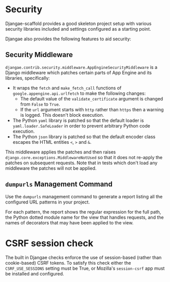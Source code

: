 # Security

Djangae-scaffold provides a good skeleton project setup with various security libraries included
and settings configured as a starting point.

Djangae also provides the following features to aid security:

## Security Middleware

`djangae.contrib.security.middleware.AppEngineSecurityMiddleware` is a Django middleware which
patches certain parts of App Engine and its libraries, specifically:

* It wraps the `fetch` and `make_fetch_call` functions of `google.appengine.api.urlfetch` to make the following changes:
    - The default value of the `validate_certificate` argument is changed from `False` to `True`.
    - If the `url` argument starts with `http` rather than `https` then a warning is logged.  This doesn't block execution.
* The Python `yaml` library is patched so that the default loader is `yaml.loader.SafeLoader` in order to prevent arbitrary Python code execution.
* The Python `json` library is patched so that the default encoder class escapes the HTML entities `<`, `>` and `&`.

This middleware applies the patches and then raises `django.core.exceptions.MiddlewareNotUsed` so that it does not re-apply the patches on subsequent requests.  Note that in tests which don't load any middleware the patches will not be applied.


## `dumpurls` Management Command

Use the `dumpurls` management command to generate a report listing all the configured URL patterns in your project.

For each pattern, the report shows the regular expression for the full path, the Python dotted module name for the view that handles requests, and the names of decorators that may have been applied to the view.

# CSRF session check

The built in Djangae checks enforce the use of session-based (rather than cookie-based) CSRF tokens. To satisfy this check
either the `CSRF_USE_SESSIONS` setting must be True, or Mozilla's `session-csrf` app must be installed and configured.